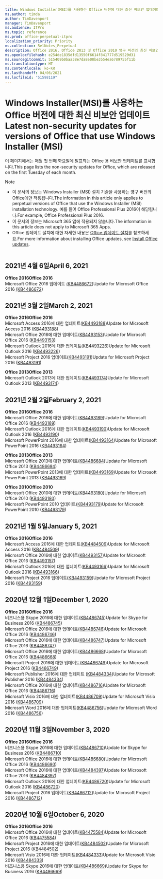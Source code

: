 ```yaml
---
title: Windows Installer(MSI)를 사용하는 Office 버전에 대한 최신 비보안 업데이트
ms.author: timda
author: TimDavenport
manager: TimDavenport
ms.audience: ITPro
ms.topic: reference
ms.prod: office-perpetual-itpro
localization_priority: Priority
ms.collection: RelNotes_Perpetual
description: Office 2016, Office 2013 및 Office 2010 영구 버전의 최신 비보안 업데이트 정보에 대한 링크를 IT 전문가에게 제공합니다.
ms.openlocfilehash: e254de1835dfd13550f6614f841777d519529d31
ms.sourcegitcommit: 515409b0baa38e7da8e00be3b54ea6789755f11b
ms.translationtype: HT
ms.contentlocale: ko-KR
ms.lasthandoff: 04/06/2021
ms.locfileid: "51598119"
---
```

# <a name="latest-non-security-updates-for-versions-of-office-that-use-windows-installer-msi"></a><span data-ttu-id="bab7f-103">Windows Installer(MSI)를 사용하는 Office 버전에 대한 최신 비보안 업데이트</span><span class="sxs-lookup"><span data-stu-id="bab7f-103">Latest non-security updates for versions of Office that use Windows Installer (MSI)</span></span>

<span data-ttu-id="bab7f-104">이 페이지에서는 매월 첫 번째 화요일에 발표되는 Office 용 비보안 업데이트를 표시합니다.</span><span class="sxs-lookup"><span data-stu-id="bab7f-104">This page lists the non-security updates for Office, which are released on the first Tuesday of each month.</span></span>

> [!NOTE]
> - <span data-ttu-id="bab7f-105">이 문서의 정보는 Windows Installer (MSI) 설치 기술을 사용하는 영구 버전의 Office에만 적용됩니다.</span><span class="sxs-lookup"><span data-stu-id="bab7f-105">The information in this article only applies to perpetual versions of Office that use the Windows Installer (MSI) installation technology.</span></span> <span data-ttu-id="bab7f-106">예를 들어 Office Professional Plus 2016이 해당됩니다.</span><span class="sxs-lookup"><span data-stu-id="bab7f-106">For example, Office Professional Plus 2016.</span></span>
> - <span data-ttu-id="bab7f-107">이 문서의 정보는 Microsoft 365 앱에 적용되지 않습니다.</span><span class="sxs-lookup"><span data-stu-id="bab7f-107">The information in this article does not apply to Microsoft 365 Apps.</span></span>
> - <span data-ttu-id="bab7f-108">Office 업데이트 설치에 대한 자세한 내용은 [Office 업데이트 설치](https://support.office.com/article/2ab296f3-7f03-43a2-8e50-46de917611c5)를 참조하세요.</span><span class="sxs-lookup"><span data-stu-id="bab7f-108">For more information about installing Office updates, see [Install Office updates](https://support.office.com/article/2ab296f3-7f03-43a2-8e50-46de917611c5).</span></span>
<br/><br/>


## <a name="april-6-2021"></a><span data-ttu-id="bab7f-109">2021년 4월 6일</span><span class="sxs-lookup"><span data-stu-id="bab7f-109">April 6, 2021</span></span>
<span data-ttu-id="bab7f-110">**Office 2016**</span><span class="sxs-lookup"><span data-stu-id="bab7f-110">**Office 2016**</span></span><br/>
<span data-ttu-id="bab7f-111">Microsoft Office 2016 업데이트 [(KB4486672](https://support.microsoft.com/help/4486672))</span><span class="sxs-lookup"><span data-stu-id="bab7f-111">Update for Microsoft Office 2016 [(KB4486672](https://support.microsoft.com/help/4486672))</span></span> </br> 

## <a name="march-2-2021"></a><span data-ttu-id="bab7f-112">2021년 3월 2일</span><span class="sxs-lookup"><span data-stu-id="bab7f-112">March 2, 2021</span></span>
<span data-ttu-id="bab7f-113">**Office 2016**</span><span class="sxs-lookup"><span data-stu-id="bab7f-113">**Office 2016**</span></span><br/>
<span data-ttu-id="bab7f-114">Microsoft Access 2016에 대한 업데이트([KB4493188](https://support.microsoft.com/help/4493188))</span><span class="sxs-lookup"><span data-stu-id="bab7f-114">Update for Microsoft Access 2016 ([KB4493188](https://support.microsoft.com/help/4493188))</span></span> </br> <span data-ttu-id="bab7f-115">Microsoft Office 2016에 대한 업데이트([KB4493153](https://support.microsoft.com/help/4493153))</span><span class="sxs-lookup"><span data-stu-id="bab7f-115">Update for Microsoft Office 2016 ([KB4493153](https://support.microsoft.com/help/4493153))</span></span> </br> <span data-ttu-id="bab7f-116">Microsoft Outlook 2016에 대한 업데이트([KB4493226](https://support.microsoft.com/help/4493226))</span><span class="sxs-lookup"><span data-stu-id="bab7f-116">Update for Microsoft Outlook 2016 ([KB4493226](https://support.microsoft.com/help/4493226))</span></span> </br> <span data-ttu-id="bab7f-117">Microsoft Project 2016 업데이트([KB4493191](https://support.microsoft.com/help/4493191))</span><span class="sxs-lookup"><span data-stu-id="bab7f-117">Update for Microsoft Project 2016 ([KB4493191](https://support.microsoft.com/help/4493191))</span></span> </br> 


<span data-ttu-id="bab7f-118">**Office 2013**</span><span class="sxs-lookup"><span data-stu-id="bab7f-118">**Office 2013**</span></span><br/>
<span data-ttu-id="bab7f-119">Microsoft Outlook 2013에 대한 업데이트([KB4493174](https://support.microsoft.com/help/4493174))</span><span class="sxs-lookup"><span data-stu-id="bab7f-119">Update for Microsoft Outlook 2013 ([KB4493174](https://support.microsoft.com/help/4493174))</span></span> </br> 


## <a name="february-2-2021"></a><span data-ttu-id="bab7f-120">2021년 2월 2일</span><span class="sxs-lookup"><span data-stu-id="bab7f-120">February 2, 2021</span></span>
<span data-ttu-id="bab7f-121">**Office 2016**</span><span class="sxs-lookup"><span data-stu-id="bab7f-121">**Office 2016**</span></span><br/>
<span data-ttu-id="bab7f-122">Microsoft Office 2016에 대한 업데이트([KB4493189](https://support.microsoft.com/help/4493189))</span><span class="sxs-lookup"><span data-stu-id="bab7f-122">Update for Microsoft Office 2016 ([KB4493189](https://support.microsoft.com/help/4493189))</span></span> </br> <span data-ttu-id="bab7f-123">Microsoft Outlook 2016에 대한 업데이트([KB4493190](https://support.microsoft.com/help/4493190))</span><span class="sxs-lookup"><span data-stu-id="bab7f-123">Update for Microsoft Outlook 2016 ([KB4493190](https://support.microsoft.com/help/4493190))</span></span> </br> <span data-ttu-id="bab7f-124">Microsoft PowerPoint 2016에 대한 업데이트([KB4493164](https://support.microsoft.com/help/4493164))</span><span class="sxs-lookup"><span data-stu-id="bab7f-124">Update for Microsoft PowerPoint 2016 ([KB4493164](https://support.microsoft.com/help/4493164))</span></span> </br> 

<span data-ttu-id="bab7f-125">**Office 2013**</span><span class="sxs-lookup"><span data-stu-id="bab7f-125">**Office 2013**</span></span><br/>
<span data-ttu-id="bab7f-126">Microsoft Office 2013에 대한 업데이트([KB4486684](https://support.microsoft.com/help/4486684))</span><span class="sxs-lookup"><span data-stu-id="bab7f-126">Update for Microsoft Office 2013 ([KB4486684](https://support.microsoft.com/help/4486684))</span></span> </br>
<span data-ttu-id="bab7f-127">Microsoft PowerPoint 2013에 대한 업데이트([KB4493169](https://support.microsoft.com/help/4493169))</span><span class="sxs-lookup"><span data-stu-id="bab7f-127">Update for Microsoft PowerPoint 2013 ([KB4493169](https://support.microsoft.com/help/4493169))</span></span> </br>

<span data-ttu-id="bab7f-128">**Office 2010**</span><span class="sxs-lookup"><span data-stu-id="bab7f-128">**Office 2010**</span></span><br/>
<span data-ttu-id="bab7f-129">Microsoft Office 2010에 대한 업데이트([KB4493180](https://support.microsoft.com/help/4493180))</span><span class="sxs-lookup"><span data-stu-id="bab7f-129">Update for Microsoft Office 2010 ([KB4493180](https://support.microsoft.com/help/4493180))</span></span> </br>
<span data-ttu-id="bab7f-130">Microsoft PowerPoint 2010 업데이트([KB4493179](https://support.microsoft.com/help/4493179))</span><span class="sxs-lookup"><span data-stu-id="bab7f-130">Update for Microsoft PowerPoint 2010 ([KB4493179](https://support.microsoft.com/help/4493179))</span></span></br>


## <a name="january-5-2021"></a><span data-ttu-id="bab7f-131">2021년 1월 5일</span><span class="sxs-lookup"><span data-stu-id="bab7f-131">January 5, 2021</span></span>
<span data-ttu-id="bab7f-132">**Office 2016**</span><span class="sxs-lookup"><span data-stu-id="bab7f-132">**Office 2016**</span></span></br>
<span data-ttu-id="bab7f-133">Microsoft Access 2016에 대한 업데이트([KB4484509](https://support.microsoft.com/help/4484509))</span><span class="sxs-lookup"><span data-stu-id="bab7f-133">Update for Microsoft Access 2016 ([KB4484509](https://support.microsoft.com/help/4484509))</span></span> </br>
<span data-ttu-id="bab7f-134">Microsoft Office 2016에 대한 업데이트([KB4493157](https://support.microsoft.com/help/4493157))</span><span class="sxs-lookup"><span data-stu-id="bab7f-134">Update for Microsoft Office 2016 ([KB4493157](https://support.microsoft.com/help/4493157))</span></span> </br>
<span data-ttu-id="bab7f-135">Microsoft Outlook 2016에 대한 업데이트([KB4493166](https://support.microsoft.com/help/4493166))</span><span class="sxs-lookup"><span data-stu-id="bab7f-135">Update for Microsoft Outlook 2016 ([KB4493166](https://support.microsoft.com/help/4493166))</span></span> </br>
<span data-ttu-id="bab7f-136">Microsoft Project 2016 업데이트([KB4493159](https://support.microsoft.com/help/4493159))</span><span class="sxs-lookup"><span data-stu-id="bab7f-136">Update for Microsoft Project 2016 ([KB4493159](https://support.microsoft.com/help/4493159))</span></span> </br>


## <a name="december-1-2020"></a><span data-ttu-id="bab7f-137">2020년 12월 1일</span><span class="sxs-lookup"><span data-stu-id="bab7f-137">December 1, 2020</span></span>
<span data-ttu-id="bab7f-138">**Office 2016**</span><span class="sxs-lookup"><span data-stu-id="bab7f-138">**Office 2016**</span></span><br/>
<span data-ttu-id="bab7f-139">비즈니스용 Skype 2016에 대한 업데이트([KB4486745](https://support.microsoft.com/help/4486745))</span><span class="sxs-lookup"><span data-stu-id="bab7f-139">Update for Skype for Business 2016 ([KB4486745](https://support.microsoft.com/help/4486745))</span></span> <br/>
<span data-ttu-id="bab7f-140">Microsoft Office 2016에 대한 업데이트([KB4486746](https://support.microsoft.com/help/4486746))</span><span class="sxs-lookup"><span data-stu-id="bab7f-140">Update for Microsoft Office 2016 ([KB4486746](https://support.microsoft.com/help/4486746))</span></span> <br/> <span data-ttu-id="bab7f-141">Microsoft Office 2016에 대한 업데이트([KB4486747](https://support.microsoft.com/help/4486747))</span><span class="sxs-lookup"><span data-stu-id="bab7f-141">Update for Microsoft Office 2016 ([KB4486747](https://support.microsoft.com/help/4486747))</span></span> <br/> <span data-ttu-id="bab7f-142">Microsoft Office 2016에 대한 업데이트([KB4486668](https://support.microsoft.com/help/4486668))</span><span class="sxs-lookup"><span data-stu-id="bab7f-142">Update for Microsoft Office 2016 ([KB4486668](https://support.microsoft.com/help/4486668))</span></span> <br/>
<span data-ttu-id="bab7f-143">Microsoft Project 2016에 대한 업데이트([KB4486749](https://support.microsoft.com/help/4486749))</span><span class="sxs-lookup"><span data-stu-id="bab7f-143">Update for Microsoft Project 2016 ([KB4486749](https://support.microsoft.com/help/4486749))</span></span> <br/> <span data-ttu-id="bab7f-144">Microsoft Publisher 2016에 대한 업데이트 ([KB4484334](https://support.microsoft.com/help/4484334))</span><span class="sxs-lookup"><span data-stu-id="bab7f-144">Update for Microsoft Publisher 2016 ([KB4484334](https://support.microsoft.com/help/4484334))</span></span> <br/> <span data-ttu-id="bab7f-145">Microsoft Office 2016에 대한 업데이트([KB4486716](https://support.microsoft.com/help/4486716))</span><span class="sxs-lookup"><span data-stu-id="bab7f-145">Update for Microsoft Office 2016 ([KB4486716](https://support.microsoft.com/help/4486716))</span></span> <br/> <span data-ttu-id="bab7f-146">Microsoft Visio 2016에 대한 업데이트([KB4486709](https://support.microsoft.com/help/4486709))</span><span class="sxs-lookup"><span data-stu-id="bab7f-146">Update for Microsoft Visio 2016 ([KB4486709](https://support.microsoft.com/help/4486709))</span></span> <br/>
<span data-ttu-id="bab7f-147">Microsoft Word 2016에 대한 업데이트([KB4486756](https://support.microsoft.com/help/4486756))</span><span class="sxs-lookup"><span data-stu-id="bab7f-147">Update for Microsoft Word 2016 ([KB4486756](https://support.microsoft.com/help/4486756))</span></span> <br/> 


## <a name="november-3-2020"></a><span data-ttu-id="bab7f-148">2020년 11월 3일</span><span class="sxs-lookup"><span data-stu-id="bab7f-148">November 3, 2020</span></span>
<span data-ttu-id="bab7f-149">**Office 2016**</span><span class="sxs-lookup"><span data-stu-id="bab7f-149">**Office 2016**</span></span><br/>
<span data-ttu-id="bab7f-150">비즈니스용 Skype 2016에 대한 업데이트([KB4486710](https://support.microsoft.com/help/4486710))</span><span class="sxs-lookup"><span data-stu-id="bab7f-150">Update for Skype for Business 2016 ([KB4486710](https://support.microsoft.com/help/4486710))</span></span> <br/>
<span data-ttu-id="bab7f-151">Microsoft Office 2016에 대한 업데이트([KB4486680](https://support.microsoft.com/help/4486680))</span><span class="sxs-lookup"><span data-stu-id="bab7f-151">Update for Microsoft Office 2016 ([KB4486680](https://support.microsoft.com/help/4486680))</span></span> <br/>
<span data-ttu-id="bab7f-152">Microsoft Office 2016에 대한 업데이트([KB4484397](https://support.microsoft.com/help/4484397))</span><span class="sxs-lookup"><span data-stu-id="bab7f-152">Update for Microsoft Office 2016 ([KB4484397](https://support.microsoft.com/help/4484397))</span></span> <br/>
<span data-ttu-id="bab7f-153">Microsoft Outlook 2016에 대한 업데이트([KB4486720](https://support.microsoft.com/help/4486720))</span><span class="sxs-lookup"><span data-stu-id="bab7f-153">Update for Microsoft Outlook 2016 ([KB4486720](https://support.microsoft.com/help/4486720))</span></span> <br/>
<span data-ttu-id="bab7f-154">Microsoft Project 2016 업데이트([KB4486712](https://support.microsoft.com/help/4486712))</span><span class="sxs-lookup"><span data-stu-id="bab7f-154">Update for Microsoft Project 2016 ([KB4486712](https://support.microsoft.com/help/4486712))</span></span> <br/>


## <a name="october-6-2020"></a><span data-ttu-id="bab7f-155">2020년 10월 6일</span><span class="sxs-lookup"><span data-stu-id="bab7f-155">October 6, 2020</span></span>
<span data-ttu-id="bab7f-156">**Office 2016**</span><span class="sxs-lookup"><span data-stu-id="bab7f-156">**Office 2016**</span></span><br/>
<span data-ttu-id="bab7f-157">Microsoft Office 2016에 대한 업데이트([KB4475584](https://support.microsoft.com/help/4475584))</span><span class="sxs-lookup"><span data-stu-id="bab7f-157">Update for Microsoft Office 2016 ([KB4475584](https://support.microsoft.com/help/4475584))</span></span><br/>
<span data-ttu-id="bab7f-158">Microsoft Project 2016에 대한 업데이트([KB4484502](https://support.microsoft.com/help/4484502))</span><span class="sxs-lookup"><span data-stu-id="bab7f-158">Update for Microsoft Project 2016 ([KB4484502](https://support.microsoft.com/help/4484502))</span></span><br/>
<span data-ttu-id="bab7f-159">Microsoft Visio 2016에 대한 업데이트([KB4484333](https://support.microsoft.com/help/4484333))</span><span class="sxs-lookup"><span data-stu-id="bab7f-159">Update for Microsoft Visio 2016 ([KB4484333](https://support.microsoft.com/help/4484333))</span></span><br/>
<span data-ttu-id="bab7f-160">비즈니스용 Skype 2016에 대한 업데이트([KB4486669](https://support.microsoft.com/help/4486669))</span><span class="sxs-lookup"><span data-stu-id="bab7f-160">Update for Skype for Business 2016 ([KB4486669](https://support.microsoft.com/help/4486669))</span></span><br/> 


</br>